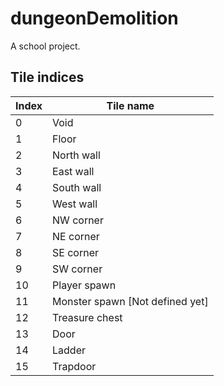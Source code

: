 dungeonDemolition
=================

A school project.

Tile indices
------------

Index | Tile name
------|----------
0     | Void
1     | Floor
2     | North wall
3     | East wall
4     | South wall
5     | West wall
6     | NW corner
7     | NE corner
8     | SE corner
9     | SW corner
10    | Player spawn
11    | Monster spawn [Not defined yet]
12    | Treasure chest
13    | Door
14    | Ladder
15    | Trapdoor